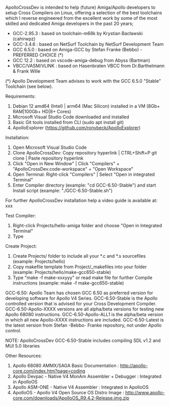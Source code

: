 ApolloCrossDev is intended to help (future) Amiga/Apollo developers to setup Cross Compilers on Linux, offering a selection of the best toolchains which I  reverse engineered from the excellent work by some of the most skilled and dedicated Amiga developers in the past 20 years;

- GCC-2.95.3        : based on toolchain-m68k by Krystian Bacławski (cahirwpz)
- GCC-3.4.6         : based on NetSurf Toolchain by NetSurf Development Team
- GCC 6.5.0         : based on Amiga-GCC by Stefan Franke (Bebbo) - PREFERRED CHOICE (*)
- GCC 12.2          : based on vscode-amiga-debug from Abyss (Bartman)
- VBCC/VASM/VLINK   : based on Hasenbraten VBCC from Dr.Barthelmann & Frank Wille

(*) Apollo Development Team advises to work with the GCC 6.5.0 "Stable" Toolchain (see below).

Requirements:
1. Debian 12 amd64 (Intel) | arm64 (Mac Silicon) installed in a VM (8Gb+ RAM|100Gb+ HD|8+ Cores) 
2. Microsoft Visual Studio Code downloaded and installed
3. Basic Git tools installed from CLI (sudo apt install git)
4. ApolloExplorer (https://github.com/ronybeck/ApolloExplorer)

Installation:
1. Open Microsoft Visual Studio Code
2. Clone ApolloCrossDev: Copy repository hyperlink | CTRL+Shift+P git clone | Paste repository hyperlink
3. Click "Open in New Window" | Click "Compilers" + "ApolloCrossDev.code-workspace" + "Open Workspace"
4. Open Terminal: Right-click "Compilers" | Select "Open in integrated Terminal"
5. Enter Compiler directory (example: "cd GCC-6.50-Stable") and start Install script (example: "./GCC-6.50-Stable.sh")

For further ApolloCrossDev installation help a video guide is available at: xxx

Test Compiler:
1. Right-click Projects/hello-amiga folder and choose "Open in Integrated Terminal"
2. Type 

Create Project:
1. Create Projects/<mysource> folder to include all your *.c and *.s sourcefiles (example: Projects/hello)
2. Copy makefile template from Project/_makefiles into your folder (example: Projects/hello/make-gcc650-stable)
3. Type "make -f make-xxxyyy" or read make file for further Compile instructions (example: make -f make-gcc650-stable)

GCC-6.50:
Apollo Team has chosen GCC 6.50 as preferred version for developing software for Apollo V4 Series.
GCC-6.50-Stable is the Apollo controlled version that is advised for your Cross Development Compiler.
GCC-6.50-Apollo-XXXX versions are all alpha/beta versions for testing new Apollo 68080 instructions.
GCC-6.50-Apollo-ALL1 is the alpha/beta version in which all new Apollo-XXXX instructions are included.
GCC-6.50-Latest is the latest version from Stefan -Bebbo- Franke repository, not under Apollo control.

NOTE: ApolloCrossDev GCC-6.50-Stable includes compiling SDL v1.2 and MUI 5.0 libraries

Other Resources:
1. Apollo 68080 AMMX/SAGA Basic Documentation            : http://apollo-core.com/index.htm?page=coding
2. Apollo Devpac - Native V4 MonAm Assembler + Debugger  : Integrated in ApolloOS
3. Apollo ASM-ONE - Native V4 Assembler                  : Integrated in ApolloOS
4. ApolloOS - Apollo V4 Open Source OS Distro Image      : http://www.apollo-core.com/downloads/ApolloOS_R9.4.2-Release.img.zip
